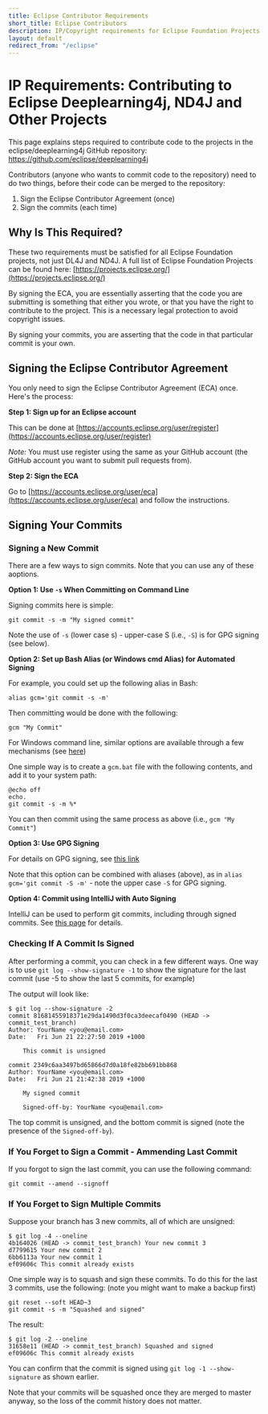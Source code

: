 ```yaml
---
title: Eclipse Contributor Requirements
short_title: Eclipse Contributors
description: IP/Copyright requirements for Eclipse Foundation Projects
layout: default
redirect_from: "/eclipse"
---
```


# IP Requirements: Contributing to Eclipse Deeplearning4j, ND4J and Other Projects

This page explains steps required to contribute code to the projects in the eclipse/deeplearning4j GitHub repository: https://github.com/eclipse/deeplearning4j


Contributors (anyone who wants to commit code to the repository) need to do two things, before their code can be merged to the repository:

1. Sign the Eclipse Contributor Agreement (once)
2. Sign the commits (each time)

## Why Is This Required?

These two requirements must be satisfied for all Eclipse Foundation projects, not just DL4J and ND4J. A full list of Eclipse Foundation Projects can be found here: [https://projects.eclipse.org/](https://projects.eclipse.org/)

By signing the ECA, you are essentially asserting that the code you are submitting is something that either you wrote, or that you have the right to contribute to the project. This is a necessary legal protection to avoid copyright issues.

By signing your commits, you are asserting that the code in that particular commit is your own.


## Signing the Eclipse Contributor Agreement

You only need to sign the Eclipse Contributor Agreement (ECA) once.
Here's the process:

**Step 1: Sign up for an Eclipse account**

This can be done at [https://accounts.eclipse.org/user/register](https://accounts.eclipse.org/user/register)

*Note:* You must use register using the same as your GitHub account (the GitHub account you want to submit pull requests from).

**Step 2: Sign the ECA**

Go to [https://accounts.eclipse.org/user/eca](https://accounts.eclipse.org/user/eca) and follow the instructions.



## Signing Your Commits

### Signing a New Commit

There are a few ways to sign commits. Note that you can use any of these aoptions.

**Option 1: Use `-s` When Committing on Command Line**

Signing commits here is simple:
```
git commit -s -m "My signed commit"
```
Note the use of `-s` (lower case s) - upper-case S (i.e., `-S`) is for GPG signing (see below).


**Option 2: Set up Bash Alias (or Windows cmd Alias) for Automated Signing**

For example, you could set up the following alias in Bash:
```
alias gcm='git commit -s -m'
```

Then committing would be done with the following:
```
gcm "My Commit"
```

For Windows command line, similar options are available through a few mechanisms (see [here](https://stackoverflow.com/questions/20530996/aliases-in-windows-command-prompt))

One simple way is to create a `gcm.bat` file with the following contents, and add it to your system path:
```
@echo off
echo.
git commit -s -m %*
```
You can then commit using the same process as above (i.e., `gcm "My Commit"`)



**Option 3: Use GPG Signing**

For details on GPG signing, see [this link](https://harryrschwartz.com/2014/11/01/automatically-signing-your-git-commits)

Note that this option can be combined with aliases (above), as in `alias gcm='git commit -S -m'` - note the upper case `-S` for GPG signing.


**Option 4: Commit using IntelliJ with Auto Signing**

IntelliJ can be used to perform git commits, including through signed commits. See [this page](https://www.jetbrains.com/help/idea/commit-and-push-changes.html?section=Windows%20or%20Linux) for details.


### Checking If A Commit Is Signed

After performing a commit, you can check in a few different ways.
One way is to use `git log --show-signature -1` to show the signature for the last commit (use -5 to show the last 5 commits, for example)

The output will look like:
```
$ git log --show-signature -2
commit 81681455918371e29da1490d3f0ca3deecaf0490 (HEAD -> commit_test_branch)
Author: YourName <you@email.com>
Date:   Fri Jun 21 22:27:50 2019 +1000

    This commit is unsigned

commit 2349c6aa3497bd65866d7d0a18fe82bb691bb868
Author: YourName <you@email.com>
Date:   Fri Jun 21 21:42:38 2019 +1000

    My signed commit

    Signed-off-by: YourName <you@email.com>
```

The top commit is unsigned, and the bottom commit is signed (note the presence of the `Signed-off-by`).


### If You Forget to Sign a Commit - Ammending Last Commit

If you forgot to sign the last commit, you can use the following command:

```
git commit --amend --signoff
```

### If You Forget to Sign Multiple Commits

Suppose your branch has 3 new commits, all of which are unsigned:

```
$ git log -4 --oneline
4b164026 (HEAD -> commit_test_branch) Your new commit 3
d7799615 Your new commit 2
6bb6113a Your new commit 1
ef09606c This commit already exists
```

One simple way is to squash and sign these commits. To do this for the last 3 commits, use the following: (note you might want to make a backup first)
```
git reset --soft HEAD~3
git commit -s -m "Squashed and signed"
```

The result:
```
$ git log -2 --oneline
31658e11 (HEAD -> commit_test_branch) Squashed and signed                   ef09606c This commit already exists
```

You can confirm that the commit is signed using `git log -1 --show-signature` as shown earlier.

Note that your commits will be squashed once they are merged to master anyway, so the loss of the commit history does not matter.
